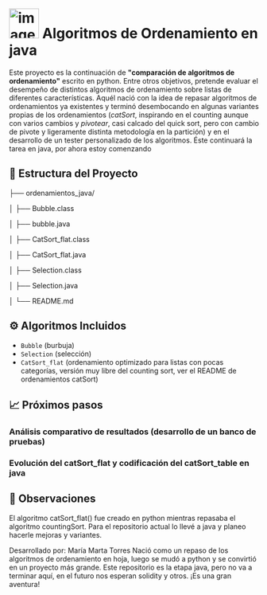 # <img width="60" height="60" alt="image" src="https://github.com/user-attachments/assets/bce9f021-e7c5-40c4-8077-3a525c7c0c81" />        Algoritmos de Ordenamiento en java

Este proyecto es la continuación de **"comparación de algoritmos de ordenamiento"** escrito en python. Entre otros objetivos, pretende evaluar el desempeño de distintos algoritmos de ordenamiento sobre listas de diferentes características.
Aquél nació con la idea de repasar algoritmos de ordenamientos ya existentes y terminó desembocando en algunas variantes propias de los ordenamientos (*catSort*, inspirando en el counting aunque con varios cambios y *pivotear*, casi calcado del quick sort, pero con cambio de pivote y ligeramente distinta metodología en la partición) y en el desarrollo de un tester personalizado de los algoritmos. 
Éste continuará la tarea en java, por ahora estoy comenzando

## 📂 Estructura del Proyecto
├── ordenamientos_java/

│   ├── Bubble.class

│   ├── bubble.java

│   ├── CatSort_flat.class

│   ├── CatSort_flat.java

│   ├── Selection.class

│   ├── Selection.java

│   └── README.md

## ⚙️ Algoritmos Incluidos

- `Bubble` (burbuja)
- `Selection` (selección)
- `CatSort_flat` (ordenamiento optimizado para listas con pocas categorías, versión muy libre del counting sort, ver el README de ordenamientos catSort)

## 📈 Próximos pasos
### Análisis comparativo de resultados (desarrollo de un banco de pruebas)

### Evolución del catSort_flat y codificación del catSort_table en java

## 🧠 Observaciones
El algoritmo catSort_flat() fue creado en python mientras repasaba el algoritmo countingSort. Para el repositorio actual lo llevé a java y planeo hacerle mejoras y variantes.

Desarrollado por:
María Marta Torres
Nació como un repaso de los algoritmos de ordenamiento en hoja, luego se mudó a python y se convirtió en un proyecto más grande. Este repositorio es la etapa java, pero no va a terminar aquí, en el futuro nos esperan solidity y otros. ¡Es una gran aventura!
